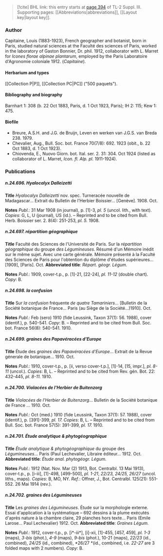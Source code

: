 > [!cite] BHL link: this entry starts at [page 394](https://www.biodiversitylibrary.org/item/103861#page/404/mode/1up) of TL-2 Suppl. III.
> Supporting pages: [[Abbreviations|abbreviations]], [[Layout key|layout key]].

### Author

Capitaine, Louis (1883-1923), French geographer and botanist, born in Paris, studied natural sciences at the Faculté des sciences of Paris, worked in the laboratory of Gaston Bonnier, Dr. phil. 1912, collaborator with L. Marret for *Icones florae alpinae plantarum*, employed by the Paris Laboratoire d'Agronomie coloniale 1912. (*Capitaine*).

#### Herbarium and types

[[Collection P|P]], [[Collection PC|PC]] ("500 paquets").

#### Bibliography and biography

Barnhart 1: 308 (b. 22 Oct 1883, Paris, d. 1 Oct 1923, Paris); IH 2: 115; Kew 1: 475.

#### Biofile

- Breure, A.S.H. and J.G. de Bruijn, Leven en werken van J.G.S. van Breda 238. 1979.
- Chevalier, Aug., Bull. Soc. bot. France 70(7/8): 692. 1923 (obit., b. 22 Oct 1883, d. 1 Oct 1923).
- Chiovenda, E., Nuovo Giorn. bot. Ital. ser. 2. 31: 304. Oct 1924 (listed as collaborator of L. Marret, *Icon. fl. Alp. pl.* 1911-1924).

### Publications

##### n.24.696. Hyalocalyx Dalleizetti

**Title**
*Hyalocalyx Dalleizetti* nov. spec. Turneracée nouvelle de Madagascar... Extrait du Bulletin de l'Herbier Boissier... \[Genève\]. 1908. Oct.

**Notes**
*Publ*.: 31 Mar 1908 (in journal), p. \[1\]-3, *pl. 5* (uncol. lith., with text). *Copies*: G, L, U (journal), US (id.). – Reprinted and to be cited from Bull. Herb. Boissier ser. 2. 8(4): 251-253, *pl. 5.* 1908.

##### n.24.697. répartition géographique

**Title**
Faculté des Sciences de l'Université de Paris. Sur la *répartition géographique* du groupe *des Légumineuses*. Résumé d'un Mémoire inédit sur le même sujet. Avec une carte générale. Mémoire présenté à la Faculté des Sciences de Paris pour l'obtention du diplôme d'études supérieures... \[1909\], \[Paris\]. Oct.
**Abbreviated title**: *Répart. géogr. Légum.*

**Notes**
*Publ*.: 1909, cover-t.p., p. \[1\]-21, \[22-24\], *pl. 11-12* (double chart). *Copy*: B.

##### n.24.698. la confusion

**Title**
Sur *la confusion* fréquente *de quatre Tamariniers*... \[Bulletin de la Société botanique de France... Paris (au Siège de la Société...)1910\]. Oct.

**Notes**
*Publ*.: Feb (sero) 1910 (fide Leussink, Taxon 37(1): 56. 1988), cover (identif.), p. 540-541.
*Copy*: B. – Reprinted and to be cited from Bull. Soc. bot. France 56(8): 540-541. 1910.

##### n.24.699. graines des Papavéracées d'Europe

**Title**
Étude des *graines des Papavéracées d'Europe*... Extrait de la Revue génerale de botanique... 1910. Oct.

**Notes**
*Publ*.: 1910, cover-t.p., p. \[ii, verso cover-t.p.\], \[1\]-14, \[15, impr.\], *pl. 8-11* (uncol.). *Copies*: B, L. – Reprinted and to be cited from Rev. gén. Bot. 22: 432-445, *pl. 8-11.* 1910.

##### n.24.700. Violacées de l'Herbier de Buitenzorg

**Title**
*Violacées de l'Herbier de Buitenzorg*... Bulletin de la Société botanique de France ... 1910. Oct.

**Notes**
*Publ*.: Oct (med.) 1910 (fide Leussink, Taxon 37(1): 57. 1988), cover (identif.), p. \[391\]-399, *pl. 17.* *Copies*: B, L. – Reprinted and to be cited from Bull. Soc. bot. France 57(5): 391-399, *pl. 17.* 1910.

##### n.24.701. Étude analytique & phytogéographique

**Title**
*Étude analytique & phytogéographique* du groupe des *Légumineuses*... Paris (Paul Lechevalier, Libraire éditeur... 1912. Oct.
**Abbreviated title**: *Étude anal. phytogéogr. Légum.*

**Notes**
*Publ*.: 1912 (Nat. Nov. Mar (2) 1913, Bot. Centralbl. 13 Mai 1913), cover-t.p., p. \[i-iii\], \[1\]-498, \[499-500\], *pl. 1-21*, *22/23, 24/25, 26/27* (uncol. liths., maps). *Copies*: B, MO, NY.
*Ref*.: Offner, J., Bot. Centralbl. 125(21): 551-552. 26 Mai 1914 (rev.).

##### n.24.702. graines des Légumineuses

**Title**
Les *graines des Légumineuses*. Étude sur la morphologie externe. Essai d'application à la systématique – 692 dessins à la plume exécutés d'après nature à la chambre claire, 29 planches hors texte... Paris (Emile Larose... Paul Lechevalier) 1912. Oct.
**Abbreviated title**: *Graines Légum.*

**Notes**
*Publ*.: 1912, cover-t.p., p. \[i\*-iii\*\], \[i\]-xii, \[1\]-455, \[457, 459\], *pl. 1-3* (maps), *3-bis* (phot.), *4-9* (maps), *9-bis* (phot.), 10-21 (maps), *22/23* (id., combined), *24/25* (id., combined), *26/27 *(id., combined, i.e. *22-27* are 3 folded maps with 2 numbers). *Copy*: B.

